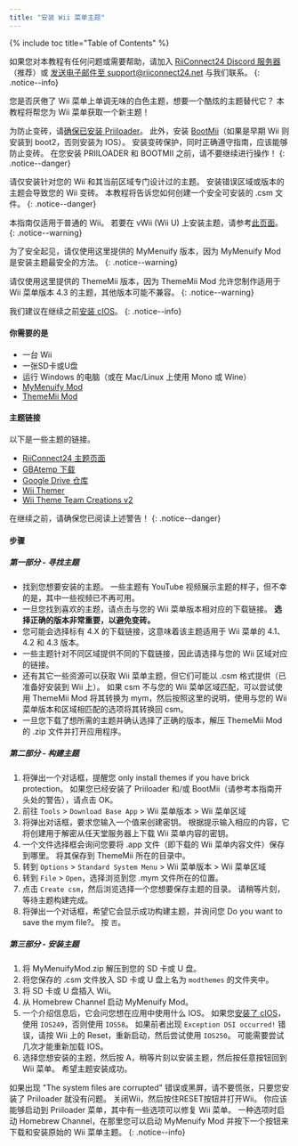 ```yaml
---
title: "安装 Wii 菜单主题"
---
```


{% include toc title="Table of Contents" %}

如果您对本教程有任何问题或需要帮助，请加入 [RiiConnect24 Discord 服务器](https://discord.gg/rc24)（推荐）或 [发送电子邮件至 support@riiconnect24.net](mailto:support@riiconnect24.net) 与我们联系。
{: .notice--info}

您是否厌倦了 Wii 菜单上单调无味的白色主题，想要一个酷炫的主题替代它？ 本教程将帮您为 Wii 菜单获取一个新主题！

为防止变砖，请[确保已安装 Priiloader](priiloader)。 此外，安装 [BootMii](bootmii)（如果是早期 Wii 则安装到 boot2，否则安装为 IOS）。 安装变砖保护，同时正确遵守指南，应该能够防止变砖。 在您安装 PRIILOADER 和 BOOTMII 之前，请不要继续进行操作！
{: .notice--danger}

请仅安装针对您的 Wii 和其当前区域专门设计过的主题。 安装错误区域或版本的主题会导致您的 Wii 变砖。 本教程将告诉您如何创建一个安全可安装的 .csm 文件。
{: .notice--danger}

本指南仅适用于普通的 Wii。 若要在 vWii (Wii U) 上安装主题，请参考[此页面](themes-vwii)。
{: .notice--warning}

为了安全起见，请仅使用这里提供的 MyMenuify 版本，因为 MyMenuify Mod 是安装主题最安全的方法。
{: .notice--warning}

请仅使用这里提供的 ThemeMii 版本，因为 ThemeMii Mod 允许您制作适用于 Wii 菜单版本 4.3 的主题，其他版本可能不兼容。
{: .notice--warning}

我们建议在继续之前[安装 cIOS](cios)。
{: .notice--info}

#### 你需要的是

* 一台 Wii
* 一张SD卡或U盘
* 运行 Windows 的电脑（或在 Mac/Linux 上使用 Mono 或 Wine）
* [MyMenuify Mod](https://oscwii.org/library/app/MyMenuifyMod)
* [ThemeMii Mod](/assets/files/New_ThemeMii_MOD.zip)

#### 主题链接

以下是一些主题的链接。

* [RiiConnect24 主题页面](https://rc24.xyz/goodies/themes/)
* [GBAtemp 下载](https://gbatemp.net/download/categories/other-files.166/)
* [Google Drive 仓库](https://drive.google.com/drive/folders/1K1WQe36bGibsF4ZlAxZKU6ngNpjUnh5i)
* [Wii Themer](http://www.wiithemer.org/)
* [Wii Theme Team Creations v2](https://gbatemp.net/threads/wii-theme-team-creations-v2.336596/)

在继续之前，请确保您已阅读上述警告！
{: .notice--danger}

#### 步骤

##### 第一部分 - 寻找主题

* 找到您想要安装的主题。 一些主题有 YouTube 视频展示主题的样子，但不幸的是，其中一些视频已不再可用。
* 一旦您找到喜欢的主题，请点击与您的 Wii 菜单版本相对应的下载链接。 **选择正确的版本非常重要，以避免变砖。**
* 您可能会选择标有 4.X 的下载链接，这意味着该主题适用于 Wii 菜单的 4.1、4.2 和 4.3 版本。
* 一些主题针对不同区域提供不同的下载链接，因此请选择与您的 Wii 区域对应的链接。
* 还有其它一些资源可以获取 Wii 菜单主题，但它们可能以 .csm 格式提供（已准备好安装到 Wii 上）。 如果 csm 不与您的 Wii 菜单区域匹配，可以尝试使用 ThemeMii Mod 将其转换为 mym，然后按照这里的说明，使用与您的 Wii 菜单版本和区域相匹配的选项将其转换回 csm。
* 一旦您下载了想所需的主题并确认选择了正确的版本，解压 ThemeMii Mod 的 .zip 文件并打开应用程序。

##### 第二部分 - 构建主题

1. 将弹出一个对话框，提醒您 only install themes if you have brick protection。 如果您已经安装了 Priiloader 和/或 BootMii（请参考本指南开头处的警告），请点击 OK。
2. 前往 `Tools` > `Download Base App` > Wii 菜单版本 > Wii 菜单区域
3. 将弹出对话框，要求您输入一个值来创建密钥。 根据提示输入相应的内容，它将创建用于解密从任天堂服务器上下载 Wii 菜单内容的密钥。
4. 一个文件选择框会询问您要将 .app 文件（即下载的 Wii 菜单内容文件）保存到哪里。 将其保存到 ThemeMii 所在的目录中。
5. 转到 `Options` > `Standard System Menu` > Wii 菜单版本 > Wii 菜单区域
6. 转到 `File` > `Open`，选择浏览到您 .mym 文件所在的位置。
7. 点击 `Create csm`，然后浏览选择一个您想要保存主题的目录。 请稍等片刻，等待主题构建完成。
8. 将弹出一个对话框，希望它会显示成功构建主题，并询问您 Do you want to save the mym file?。 按 `否`。

##### 第三部分 - 安装主题

1. 将 MyMenuifyMod.zip 解压到您的 SD 卡或 U 盘。
2. 将您保存的 .csm 文件放入 SD 卡或 U 盘上名为 `modthemes` 的文件夹中。
3. 将 SD 卡或 U 盘插入 Wii。
4. 从 Homebrew Channel 启动 MyMenuify Mod。
5. 一个介绍信息后，它会问您想在应用中使用什么 IOS。 如果您[安装了 cIOS](cios)，使用 `IOS249`，否则使用 `IOS58`。 如果前者出现 `Exception DSI occurred!` 错误，请按 Wii 上的 Reset，重新启动，然后尝试使用 `IOS250`。 可能需要尝试几次才能重新加载 IOS。
6. 选择您想安装的主题，然后按 A，稍等片刻以安装主题，然后按任意按钮回到 Wii 菜单。 希望主题安装成功。

如果出现 "The system files are corrupted" 错误或黑屏，请不要慌张，只要您安装了 Priiloader 就没有问题。 关闭Wii，然后按住RESET按钮并打开Wii。 你应该能够启动到 Priiloader 菜单，其中有一些选项可以修复 Wii 菜单。 一种选项时启动 Homebrew Channel，在那里您可以启动 MyMenuify Mod 并按下一个按钮来下载和安装原始的 Wii 菜单主题。
{: .notice--info}
